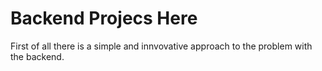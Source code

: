 # Backend Projecs Here
First of all there is a simple and innvovative approach to the problem with the backend.